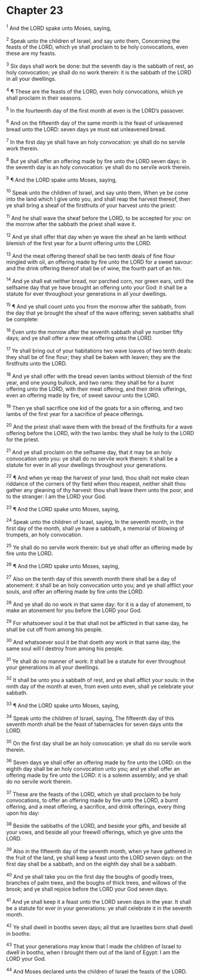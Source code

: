 # Chapter 23

<sup>1</sup> And the LORD spake unto Moses, saying, 

<sup>2</sup> Speak unto the children of Israel, and say unto them, Concerning the feasts of the LORD, which ye shall proclaim to be holy convocations, even these are my feasts. 

<sup>3</sup> Six days shall work be done: but the seventh day is the sabbath of rest, an holy convocation; ye shall do no work therein: it is the sabbath of the LORD in all your dwellings. 

<sup>4</sup> ¶ These are the feasts of the LORD, even holy convocations, which ye shall proclaim in their seasons. 

<sup>5</sup> In the fourteenth day of the first month at even is the LORD’s passover. 

<sup>6</sup> And on the fifteenth day of the same month is the feast of unleavened bread unto the LORD: seven days ye must eat unleavened bread. 

<sup>7</sup> In the first day ye shall have an holy convocation: ye shall do no servile work therein. 

<sup>8</sup> But ye shall offer an offering made by fire unto the LORD seven days: in the seventh day is an holy convocation: ye shall do no servile work therein. 

<sup>9</sup> ¶ And the LORD spake unto Moses, saying, 

<sup>10</sup> Speak unto the children of Israel, and say unto them, When ye be come into the land which I give unto you, and shall reap the harvest thereof, then ye shall bring a sheaf of the firstfruits of your harvest unto the priest: 

<sup>11</sup> And he shall wave the sheaf before the LORD, to be accepted for you: on the morrow after the sabbath the priest shall wave it. 

<sup>12</sup> And ye shall offer that day when ye wave the sheaf an he lamb without blemish of the first year for a burnt offering unto the LORD. 

<sup>13</sup> And the meat offering thereof shall be two tenth deals of fine flour mingled with oil, an offering made by fire unto the LORD for a sweet savour: and the drink offering thereof shall be of wine, the fourth part of an hin. 

<sup>14</sup> And ye shall eat neither bread, nor parched corn, nor green ears, until the selfsame day that ye have brought an offering unto your God: it shall be a statute for ever throughout your generations in all your dwellings. 

<sup>15</sup> ¶ And ye shall count unto you from the morrow after the sabbath, from the day that ye brought the sheaf of the wave offering; seven sabbaths shall be complete: 

<sup>16</sup> Even unto the morrow after the seventh sabbath shall ye number fifty days; and ye shall offer a new meat offering unto the LORD. 

<sup>17</sup> Ye shall bring out of your habitations two wave loaves of two tenth deals: they shall be of fine flour; they shall be baken with leaven; they are the firstfruits unto the LORD. 

<sup>18</sup> And ye shall offer with the bread seven lambs without blemish of the first year, and one young bullock, and two rams: they shall be for a burnt offering unto the LORD, with their meat offering, and their drink offerings, even an offering made by fire, of sweet savour unto the LORD. 

<sup>19</sup> Then ye shall sacrifice one kid of the goats for a sin offering, and two lambs of the first year for a sacrifice of peace offerings. 

<sup>20</sup> And the priest shall wave them with the bread of the firstfruits for a wave offering before the LORD, with the two lambs: they shall be holy to the LORD for the priest. 

<sup>21</sup> And ye shall proclaim on the selfsame day, that it may be an holy convocation unto you: ye shall do no servile work therein: it shall be a statute for ever in all your dwellings throughout your generations. 

<sup>22</sup> ¶ And when ye reap the harvest of your land, thou shalt not make clean riddance of the corners of thy field when thou reapest, neither shalt thou gather any gleaning of thy harvest: thou shalt leave them unto the poor, and to the stranger: I am the LORD your God. 

<sup>23</sup> ¶ And the LORD spake unto Moses, saying, 

<sup>24</sup> Speak unto the children of Israel, saying, In the seventh month, in the first day of the month, shall ye have a sabbath, a memorial of blowing of trumpets, an holy convocation. 

<sup>25</sup> Ye shall do no servile work therein: but ye shall offer an offering made by fire unto the LORD. 

<sup>26</sup> ¶ And the LORD spake unto Moses, saying, 

<sup>27</sup> Also on the tenth day of this seventh month there shall be a day of atonement: it shall be an holy convocation unto you; and ye shall afflict your souls, and offer an offering made by fire unto the LORD. 

<sup>28</sup> And ye shall do no work in that same day: for it is a day of atonement, to make an atonement for you before the LORD your God. 

<sup>29</sup> For whatsoever soul it be that shall not be afflicted in that same day, he shall be cut off from among his people. 

<sup>30</sup> And whatsoever soul it be that doeth any work in that same day, the same soul will I destroy from among his people. 

<sup>31</sup> Ye shall do no manner of work: it shall be a statute for ever throughout your generations in all your dwellings. 

<sup>32</sup> It shall be unto you a sabbath of rest, and ye shall afflict your souls: in the ninth day of the month at even, from even unto even, shall ye celebrate your sabbath. 

<sup>33</sup> ¶ And the LORD spake unto Moses, saying, 

<sup>34</sup> Speak unto the children of Israel, saying, The fifteenth day of this seventh month shall be the feast of tabernacles for seven days unto the LORD. 

<sup>35</sup> On the first day shall be an holy convocation: ye shall do no servile work therein. 

<sup>36</sup> Seven days ye shall offer an offering made by fire unto the LORD: on the eighth day shall be an holy convocation unto you; and ye shall offer an offering made by fire unto the LORD: it is a solemn assembly; and ye shall do no servile work therein. 

<sup>37</sup> These are the feasts of the LORD, which ye shall proclaim to be holy convocations, to offer an offering made by fire unto the LORD, a burnt offering, and a meat offering, a sacrifice, and drink offerings, every thing upon his day: 

<sup>38</sup> Beside the sabbaths of the LORD, and beside your gifts, and beside all your vows, and beside all your freewill offerings, which ye give unto the LORD. 

<sup>39</sup> Also in the fifteenth day of the seventh month, when ye have gathered in the fruit of the land, ye shall keep a feast unto the LORD seven days: on the first day shall be a sabbath, and on the eighth day shall be a sabbath. 

<sup>40</sup> And ye shall take you on the first day the boughs of goodly trees, branches of palm trees, and the boughs of thick trees, and willows of the brook; and ye shall rejoice before the LORD your God seven days. 

<sup>41</sup> And ye shall keep it a feast unto the LORD seven days in the year. It shall be a statute for ever in your generations: ye shall celebrate it in the seventh month. 

<sup>42</sup> Ye shall dwell in booths seven days; all that are Israelites born shall dwell in booths: 

<sup>43</sup> That your generations may know that I made the children of Israel to dwell in booths, when I brought them out of the land of Egypt: I am the LORD your God. 

<sup>44</sup> And Moses declared unto the children of Israel the feasts of the LORD. 


